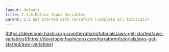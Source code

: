 ```yaml
---
layout: default
title: 2.1.6 Define Input Variables
parent: 2.1 Get Started with Terraform (complete all tutorials)
---
```


[https://developer.hashicorp.com/terraform/tutorials/aws-get-started/aws-variables](https://developer.hashicorp.com/terraform/tutorials/aws-get-started/aws-variables)